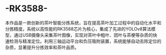 # -RK3588-
本作品是一款创新的茶叶智能分拣系统，旨在提高茶叶加工过程中的自动化水平和分拣精度。系统以高性能的RK3588芯片为核心，集成了先进的YOLOv8算法模型，通过USB摄像头采集茶叶图像，实现对茶叶中粗叶、团叶与茶梗等杂质的快速检测与精准定位。利用三轴运动平台和负压吸附装置，系统能够自动去除定位的杂质，显著提升分拣效率和茶叶品质。
